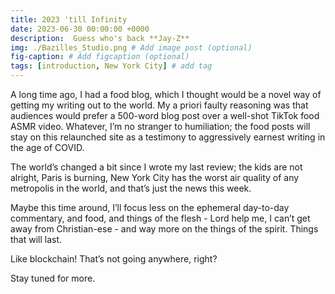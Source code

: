 ```yaml
---
title: 2023 'till Infinity
date: 2023-06-30 00:00:00 +0000
description:  Guess who's back **Jay-Z**
img: ./Bazilles_Studio.png # Add image post (optional)
fig-caption: # Add figcaption (optional)
tags: [introduction, New York City] # add tag
---
```

A long time ago, I had a food blog, which I thought would be a novel way of getting my writing out to the world. My a priori faulty reasoning was that audiences would prefer a 500-word blog post over a well-shot TikTok food ASMR video. Whatever, I’m no stranger to humiliation; the food posts will stay on this relaunched site as a testimony to aggressively earnest writing in the age of COVID.

The world’s changed a bit since I wrote my last review; the kids are not alright, Paris is burning, New York City has the worst air quality of any metropolis in the world, and that’s just the news this week. 

Maybe this time around, I’ll focus less on the ephemeral day-to-day commentary, and food, and things of the flesh - Lord help me, I can’t get away from Christian-ese - and way more on the things of the spirit. Things that will last. 

Like blockchain! That’s not going anywhere, right? 

Stay tuned for more. 


